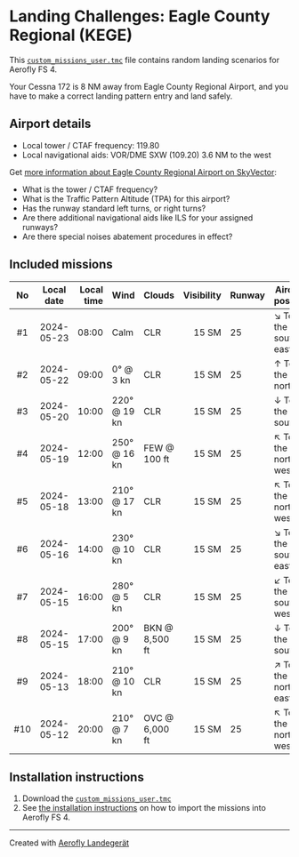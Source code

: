 # Landing Challenges: Eagle County Regional (KEGE)

This [`custom_missions_user.tmc`](./custom_missions_user.tmc) file contains random landing scenarios for Aerofly FS 4.

Your Cessna 172 is 8 NM away from Eagle County Regional Airport, and you have to make a correct landing pattern entry and land safely.

## Airport details

- Local tower / CTAF frequency: 119.80
- Local navigational aids: VOR/DME SXW (109.20) 3.6 NM to the west

Get [more information about Eagle County Regional Airport on SkyVector](https://skyvector.com/airport/KEGE):

- What is the tower / CTAF frequency?
- What is the Traffic Pattern Altitude (TPA) for this airport?
- Has the runway standard left turns, or right turns?
- Are there additional navigational aids like ILS for your assigned runways?
- Are there special noises abatement procedures in effect?

## Included missions

| No  | Local date | Local time | Wind         | Clouds         | Visibility | Runway | Aircraft position    |
| :-: | ---------- | ---------: | ------------ | -------------- | ---------: | ------ | -------------------- |
| #1  | 2024-05-23 |      08:00 | Calm         | CLR            |      15 SM | 25     | ↘ To the south-east |
| #2  | 2024-05-22 |      09:00 | 0° @ 3 kn    | CLR            |      15 SM | 25     | ↑ To the north       |
| #3  | 2024-05-20 |      10:00 | 220° @ 19 kn | CLR            |      15 SM | 25     | ↓ To the south       |
| #4  | 2024-05-19 |      12:00 | 250° @ 16 kn | FEW @ 100 ft   |      15 SM | 25     | ↖ To the north-west |
| #5  | 2024-05-18 |      13:00 | 210° @ 17 kn | CLR            |      15 SM | 25     | ↖ To the north-west |
| #6  | 2024-05-16 |      14:00 | 230° @ 10 kn | CLR            |      15 SM | 25     | ↘ To the south-east |
| #7  | 2024-05-15 |      16:00 | 280° @ 5 kn  | CLR            |      15 SM | 25     | ↙ To the south-west |
| #8  | 2024-05-15 |      17:00 | 200° @ 9 kn  | BKN @ 8,500 ft |      15 SM | 25     | ↓ To the south       |
| #9  | 2024-05-13 |      18:00 | 210° @ 10 kn | CLR            |      15 SM | 25     | ↗ To the north-east |
| #10 | 2024-05-12 |      20:00 | 210° @ 7 kn  | OVC @ 6,000 ft |      15 SM | 25     | ↖ To the north-west |

## Installation instructions

1. Download the [`custom_missions_user.tmc`](./custom_missions_user.tmc)
2. See [the installation instructions](https://fboes.github.io/aerofly-missions/docs/generic-installation.html) on how to import the missions into Aerofly FS 4.

---

Created with [Aerofly Landegerät](https://github.com/fboes/aerofly-patterns)
